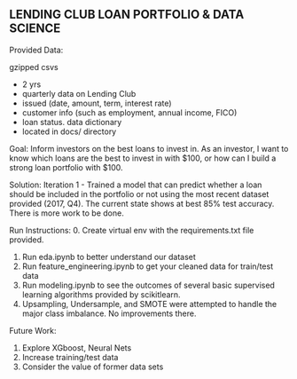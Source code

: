 LENDING CLUB LOAN PORTFOLIO & DATA SCIENCE
-

Provided Data: 

gzipped csvs
- 2 yrs
- quarterly data on Lending Club
- issued (date, amount, term, interest rate)
- customer info (such as employment, annual income, FICO)
- loan status. 
data dictionary 
- located in docs/ directory

Goal:  Inform investors on the best loans to invest in. As an investor, I want to know which loans are the best to invest in with $100, or how can I build a strong loan portfolio with $100. 

Solution:
Iteration 1 - Trained a model that can predict whether a loan should be included in the portfolio or not using the most recent dataset provided (2017, Q4). The current state shows at best 85% test accuracy. There is more work to be done. 

Run Instructions:
0. Create virtual env with the requirements.txt file provided.
1. Run eda.ipynb to better understand our dataset
2. Run feature_engineering.ipynb to get your cleaned data for train/test data
3. Run modeling.ipynb to see the outcomes of several basic supervised learning algorithms provided by scikitlearn.
4. Upsampling, Undersample, and SMOTE were attempted to handle the major class imbalance. No improvements there.

Future Work:
1. Explore XGboost, Neural Nets
2. Increase training/test data
3. Consider the value of former data sets

